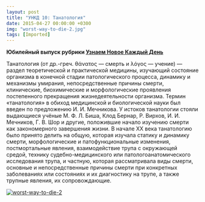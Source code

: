 ```yaml
---
layout: post
title: "УНКД 10: Танатология"
date: 2015-04-27 00:00:00 +0300
img: "worst-way-to-die-2.jpg"
tags: [Imported]
---
```


**Юбилейный выпуск рубрики [Узнаем Новое Каждый День](https://blog.alexeyev.me/facts-every-day/)**

Танатология (от др.-греч. θάνατος — смерть и λόγος — учение) — раздел теоретической и практической медицины, изучающий состояние организма в конечной стадии патологического процесса, динамику и механизмы умирания, непосредственные причины смерти, клинические, биохимические и морфологические проявления постепенного прекращения жизнедеятельности организма. Термин «танатология» в обиход медицинской и биологической науки был введен по предложению И. И. Мечникова. У истоков танатологии стояли выдающиеся учёные М. Ф. Л. Биша, Клод Бернар, Р. Вирхов, И. И. Мечников, Г. В. Шор и другие, положившие начало изучению смерти как закономерного завершения жизни.
В начале XX века танатологию было принято делить на общую, которая изучала статику и динамику смерти, морфологические и патофункциональные изменения, постмортальные явления, взаимодействие трупа с окружающей средой, технику судебно-медицинского или патологоанатомического исследования трупа, и частную, которая рассматривала виды смерти, основные и непосредственные причины смерти при конкретных заболеваниях или состояниях и их диагностику на трупе, а также трупные явления, их сопровождающие.

[![worst-way-to-die-2](/blog/assets/img/worst-way-to-die-2.jpg)](/blog/assets/img/worst-way-to-die-2.jpg)